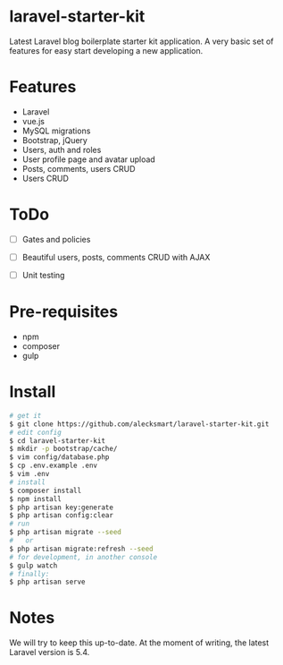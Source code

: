 # laravel-starter-kit

Latest Laravel blog boilerplate starter kit application. A very basic set of features for easy start developing a new application.

# Features

* Laravel
* vue.js
* MySQL migrations
* Bootstrap, jQuery
* Users, auth and roles
* User profile page and avatar upload
* Posts, comments, users CRUD
* Users CRUD

# ToDo

- [ ] Gates and policies
- [ ] Beautiful users, posts, comments CRUD with AJAX
- [ ] Unit testing


# Pre-requisites

 * npm
 * composer
 * gulp

# Install

```bash
# get it
$ git clone https://github.com/alecksmart/laravel-starter-kit.git
# edit config
$ cd laravel-starter-kit
$ mkdir -p bootstrap/cache/
$ vim config/database.php
$ cp .env.example .env
$ vim .env
# install
$ composer install
$ npm install
$ php artisan key:generate
$ php artisan config:clear
# run
$ php artisan migrate --seed
#   or
$ php artisan migrate:refresh --seed
# for development, in another console
$ gulp watch
# finally:
$ php artisan serve
```

# Notes

We will try to keep this up-to-date. At the moment of writing, the latest Laravel version is 5.4.